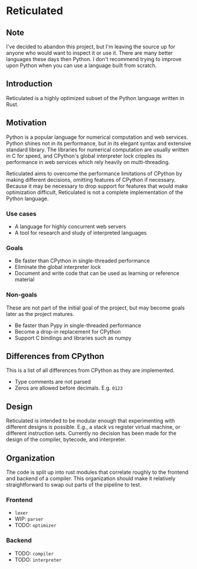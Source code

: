 # Reticulated

## Note

I've decided to abandon this project, but I'm
leaving the source up for anyone who would want to inspect it or use it.
There are many better languages these days then Python. I don't recommend
trying to improve upon Python when you can use a language built from
scratch.

## Introduction

Reticulated is a highly optimized subset of the Python language written in Rust.

## Motivation

Python is a popular language for numerical computation and web services.
Python shines not in its performance, but in its elegant syntax and
extensive standard library. The libraries for numerical computation are 
usually written in C for speed, and CPython's global interpreter lock cripples 
its performance in web services which rely heavily on multi-threading.

Reticulated aims to overcome the performance limitations of CPython by making
different decisions, omitting features of CPython if necessary. Because it may
be necessary to drop support for features that would make optimization
difficult, Reticulated is not a complete implementation of the Python language.

### Use cases

* A language for highly concurrent web servers
* A tool for research and study of interpreted languages

### Goals

* Be faster than CPython in single-threaded performance
* Eliminate the global interpreter lock
* Document and write code that can be used as learning or reference material

### Non-goals

These are not part of the initial goal of the project, but may become goals
later as the project matures.

* Be faster than Pypy in single-threaded performance
* Become a drop-in replacement for CPython
* Support C bindings and libraries such as numpy

## Differences from CPython

This is a list of all differences from CPython as they are implemented.

* Type comments are not parsed
* Zeros are allowed before decimals. E.g. `0123`

## Design

Reticulated is intended to be modular enough that experimenting with different
designs is possible. E.g., a stack vs register virtual machine, or different
instruction sets. Currently no decision has been made for the design of the
compiler, bytecode, and interpreter. 

## Organization

The code is split up into rust modules that correlate roughly to the frontend
and backend of a compiler. This organization should make it relatively
straightforward to swap out parts of the pipeline to test.

### Frontend

* `lexer`
* WIP: `parser`
* TODO: `optimizer`

### Backend

* TODO: `compiler`
* TODO: `interpreter`